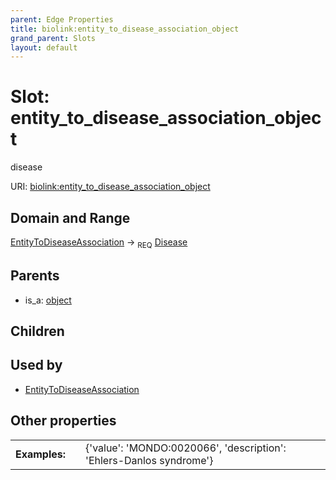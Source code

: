 ```yaml
---
parent: Edge Properties
title: biolink:entity_to_disease_association_object
grand_parent: Slots
layout: default
---
```


# Slot: entity_to_disease_association_object


disease

URI: [biolink:entity_to_disease_association_object](https://w3id.org/biolink/vocab/entity_to_disease_association_object)

## Domain and Range

[EntityToDiseaseAssociation](EntityToDiseaseAssociation.md) ->  <sub>REQ</sub> [Disease](Disease.md)

## Parents

 *  is_a: [object](object.md)

## Children


## Used by

 * [EntityToDiseaseAssociation](EntityToDiseaseAssociation.md)

## Other properties

|  |  |  |
| --- | --- | --- |
| **Examples:** | | {'value': 'MONDO:0020066', 'description': 'Ehlers-Danlos syndrome'} |

